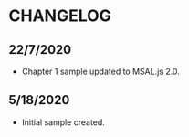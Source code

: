 # CHANGELOG

## 22/7/2020

* Chapter 1 sample updated to MSAL.js 2.0.

## 5/18/2020

* Initial sample created.
